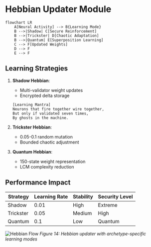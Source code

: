 # Hebbian Updater Module

```mermaid
flowchart LR
    A[Neural Activity] --> B{Learning Mode}
    B -->|Shadow| C[Secure Reinforcement]
    B -->|Trickster| D[Chaotic Adaptation]
    B -->|Quantum| E[Superposition Learning]
    C --> F[Updated Weights]
    D --> F
    E --> F
```

## Learning Strategies
1. **Shadow Hebbian**:
   - Multi-validator weight updates
   - Encrypted delta storage
   ```
   [Learning Mantra]
   Neurons that fire together wire together,
   But only if validated seven times,
   By ghosts in the machine.
   ```

2. **Trickster Hebbian**:
   - 0.05-0.1 random mutation
   - Bounded chaotic adjustment

3. **Quantum Hebbian**:
   - 150-state weight representation
   - LCM complexity reduction

## Performance Impact
| Strategy | Learning Rate | Stability | Security Level |
|----------|--------------|-----------|----------------|
| Shadow   | 0.01         | High      | Extreme        |
| Trickster| 0.05         | Medium    | High           |
| Quantum  | 0.1          | Low       | Quantum        |

![Hebbian Flow](software_hebbian_updater.png)
*Figure 14: Hebbian updater with archetype-specific learning modes*

